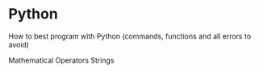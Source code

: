 # Python
How to best program with Python (commands, functions and all errors to avoid)

Mathematical Operators
Strings
